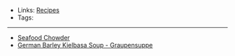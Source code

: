 - Links: [Recipes](Recipes.md)
- Tags: 

---

- [Seafood Chowder](Seafood%20Chowder.md)
- [German Barley Kielbasa Soup - Graupensuppe](German%20Barley%20Kielbasa%20Soup%20-%20Graupensuppe.md)